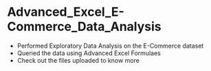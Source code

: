 # Advanced_Excel_E-Commerce_Data_Analysis

- Performed Exploratory Data Analysis on the E-Commerce dataset
- Queried the data using Advanced Excel Formulaes
- Check out the files uploaded to know more 
